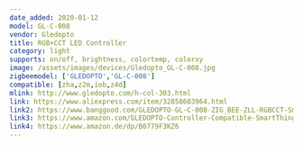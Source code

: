 ```yaml
---
date_added: 2020-01-12
model: GL-C-008
vendor: Gledopto
title: RGB+CCT LED Controller 
category: light
supports: on/off, brightness, colortemp, colorxy
image: /assets/images/devices/Gledopto_GL-C-008.jpg
zigbeemodel: ['GLEDOPTO','GL-C-008']
compatible: [zha,z2m,iob,z4d]
mlink: http://www.gledopto.com/h-col-303.html
link: https://www.aliexpress.com/item/32858603964.html
link2: https://www.banggood.com/GLEDOPTO-GL-C-008-ZIG_BEE-ZLL-RGBCCT-Smart-APP-LED-Strip-Controller-Work-With-Home-Kit-Philip-Hub-p-1471007.html
link3: https://www.amazon.com/GLEDOPTO-Controller-Compatible-SmartThings-Lightify/dp/B07R32CS17
link4: https://www.amazon.de/dp/B0779F3KZ6
---
```

